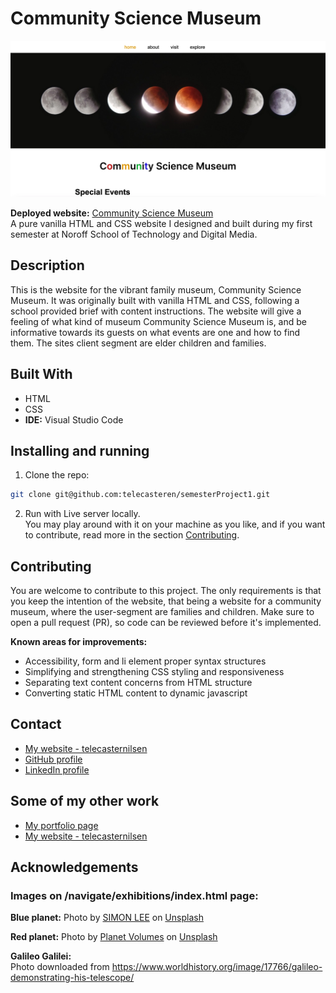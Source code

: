 # Community Science Museum

![image](images/semesterProj1-screenshot.webp)

**Deployed website:** [Community Science Museum](https://telecasteren-semester1.netlify.app/)<br/>
A pure vanilla HTML and CSS website I designed and built during my first semester at Noroff School of Technology and Digital Media.

## Description

This is the website for the vibrant family museum, Community Science Museum. It was originally built with vanilla HTML and CSS, following a school provided brief with content instructions. The website will give a feeling of what kind of museum Community Science Museum is, and be informative towards its guests on what events are one and how to find them. The sites client segment are elder children and families.

## Built With

- HTML
- CSS
- **IDE:** Visual Studio Code

## Installing and running

1. Clone the repo:

```bash
git clone git@github.com:telecasteren/semesterProject1.git
```

2. Run with Live server locally.<br/>
   You may play around with it on your machine as you like, and if you want to contribute, read more in the section [Contributing](#contributing).

## Contributing

You are welcome to contribute to this project. The only requirements is that you keep the intention of the website, that being a website for a community museum, where the user-segment are families and children. Make sure to open a pull request (PR), so code can be reviewed before it's implemented.

**Known areas for improvements:**

- Accessibility, form and li element proper syntax structures
- Simplifying and strengthening CSS styling and responsiveness
- Separating text content concerns from HTML structure
- Converting static HTML content to dynamic javascript

## Contact

- [My website - telecasternilsen](https://telecasternilsen.netlify.app/)
- [GitHub profile](https://github.com/telecasteren)
- [LinkedIn profile](https://www.linkedin.com/in/tele-caster-nilsen-7002b9249/)

## Some of my other work

- [My portfolio page](https://tcn-portfolio.netlify.app/)
- [My website - telecasternilsen](https://telecasternilsen.netlify.app/)

## Acknowledgements

### Images on /navigate/exhibitions/index.html page:

**Blue planet:**
Photo by <a href="https://unsplash.com/@simonppt?utm_content=creditCopyText&utm_medium=referral&utm_source=unsplash">SIMON LEE</a> on <a href="https://unsplash.com/photos/a-picture-of-the-earth-taken-from-space-nVghQWPCRbI?utm_content=creditCopyText&utm_medium=referral&utm_source=unsplash">Unsplash</a>

**Red planet:**
Photo by <a href="https://unsplash.com/@planetvolumes?utm_content=creditCopyText&utm_medium=referral&utm_source=unsplash">Planet Volumes</a> on <a href="https://unsplash.com/photos/a-close-up-of-a-planet-with-a-black-background-awYEQyYdHVE?utm_content=creditCopyText&utm_medium=referral&utm_source=unsplash">Unsplash</a>

**Galileo Galilei:**<br/>
Photo downloaded from https://www.worldhistory.org/image/17766/galileo-demonstrating-his-telescope/
